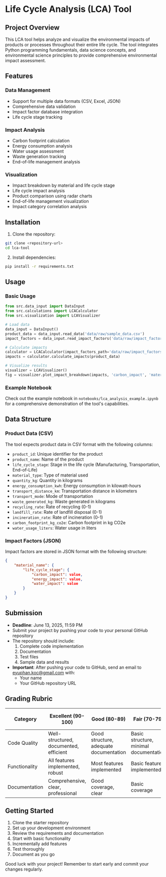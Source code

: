 # Life Cycle Analysis (LCA) Tool

## Project Overview
This LCA tool helps analyze and visualize the environmental impacts of products or processes throughout their entire life cycle. The tool integrates Python programming fundamentals, data science concepts, and environmental science principles to provide comprehensive environmental impact assessment.

## Features

### Data Management
- Support for multiple data formats (CSV, Excel, JSON)
- Comprehensive data validation
- Impact factor database integration
- Life cycle stage tracking

### Impact Analysis
- Carbon footprint calculation
- Energy consumption analysis
- Water usage assessment
- Waste generation tracking
- End-of-life management analysis

### Visualization
- Impact breakdown by material and life cycle stage
- Life cycle impact analysis
- Product comparison using radar charts
- End-of-life management visualization
- Impact category correlation analysis

## Installation

1. Clone the repository:
```bash
git clone <repository-url>
cd lca-tool
```

2. Install dependencies:
```bash
pip install -r requirements.txt
```

## Usage

### Basic Usage
```python
from src.data_input import DataInput
from src.calculations import LCACalculator
from src.visualization import LCAVisualizer

# Load data
data_input = DataInput()
product_data = data_input.read_data('data/raw/sample_data.csv')
impact_factors = data_input.read_impact_factors('data/raw/impact_factors.json')

# Calculate impacts
calculator = LCACalculator(impact_factors_path='data/raw/impact_factors.json')
impacts = calculator.calculate_impacts(product_data)

# Visualize results
visualizer = LCAVisualizer()
fig = visualizer.plot_impact_breakdown(impacts, 'carbon_impact', 'material_type')
```

### Example Notebook
Check out the example notebook in `notebooks/lca_analysis_example.ipynb` for a comprehensive demonstration of the tool's capabilities.

## Data Structure

### Product Data (CSV)
The tool expects product data in CSV format with the following columns:
- `product_id`: Unique identifier for the product
- `product_name`: Name of the product
- `life_cycle_stage`: Stage in the life cycle (Manufacturing, Transportation, End-of-Life)
- `material_type`: Type of material used
- `quantity_kg`: Quantity in kilograms
- `energy_consumption_kwh`: Energy consumption in kilowatt-hours
- `transport_distance_km`: Transportation distance in kilometers
- `transport_mode`: Mode of transportation
- `waste_generated_kg`: Waste generated in kilograms
- `recycling_rate`: Rate of recycling (0-1)
- `landfill_rate`: Rate of landfill disposal (0-1)
- `incineration_rate`: Rate of incineration (0-1)
- `carbon_footprint_kg_co2e`: Carbon footprint in kg CO2e
- `water_usage_liters`: Water usage in liters

### Impact Factors (JSON)
Impact factors are stored in JSON format with the following structure:
```json
{
    "material_name": {
        "life_cycle_stage": {
            "carbon_impact": value,
            "energy_impact": value,
            "water_impact": value
        }
    }
}
```

## Submission
- **Deadline**: June 13, 2025, 11:59 PM
- Submit your project by pushing your code to your personal GitHub repository
- The repository should include:
  1. Complete code implementation
  2. Documentation
  3. Test files
  4. Sample data and results
- **Important**: After pushing your code to GitHub, send an email to eyuphan.koc@gmail.com with:
  - Your name
  - Your GitHub repository URL

## Grading Rubric

| Category | Excellent (90-100) | Good (80-89) | Fair (70-79) | Needs Improvement (<70) |
|----------|-------------------|--------------|--------------|------------------------|
| Code Quality | Well-structured, documented, efficient | Good structure, adequate documentation | Basic structure, minimal documentation | Poor structure, lacking documentation |
| Functionality | All features implemented, robust | Most features implemented | Basic features implemented | Missing key features |
| Documentation | Comprehensive, clear, professional | Good coverage, clear | Basic coverage | Inadequate coverage |

## Getting Started
1. Clone the starter repository
2. Set up your development environment
3. Review the requirements and documentation
4. Start with basic functionality
5. Incrementally add features
6. Test thoroughly
7. Document as you go

Good luck with your project! Remember to start early and commit your changes regularly. 